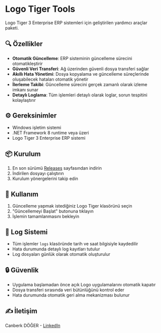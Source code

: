 # Logo Tiger Tools

Logo Tiger 3 Enterprise ERP sistemleri için geliştirilen yardımcı araçlar paketi.

## 🔍 Özellikler

- **Otomatik Güncelleme**: ERP sisteminin güncelleme sürecini otomatikleştirir
- **Güvenli Veri Transferi**: Ağ üzerinden güvenli dosya transferi sağlar
- **Akıllı Hata Yönetimi**: Dosya kopyalama ve güncelleme süreçlerinde oluşabilecek hataları otomatik yönetir
- **İlerleme Takibi**: Güncelleme sürecini gerçek zamanlı olarak izleme imkanı sunar
- **Detaylı Loglama**: Tüm işlemleri detaylı olarak loglar, sorun tespitini kolaylaştırır

## ⚙️ Gereksinimler

- Windows işletim sistemi
- .NET Framework 8 runtime veya üzeri
- Logo Tiger 3 Enterprise ERP sistemi

## 📦 Kurulum

1. En son sürümü [Releases](https://github.com/canberkdoger/LogoTiger3Enterprise-Tools/releases) sayfasından indirin
2. İndirilen dosyayı çalıştırın
3. Kurulum yönergelerini takip edin

## 🚀 Kullanım

1. Güncelleme yapmak istediğiniz Logo Tiger klasörünü seçin
2. "Güncellemeyi Başlat" butonuna tıklayın
3. İşlemin tamamlanmasını bekleyin

## 📝 Log Sistemi

- Tüm işlemler `logs` klasöründe tarih ve saat bilgisiyle kaydedilir
- Hata durumunda detaylı log kayıtları tutulur
- Log dosyaları günlük olarak otomatik oluşturulur

## 🔒 Güvenlik

- Uygulama başlamadan önce açık Logo uygulamalarını otomatik kapatır
- Dosya transferi sırasında veri bütünlüğünü kontrol eder
- Hata durumunda otomatik geri alma mekanizması bulunur


## ✍️ İletişim

Canberk DÖĞER - [LinkedIn](https://www.linkedin.com/in/canberkdoger/)
